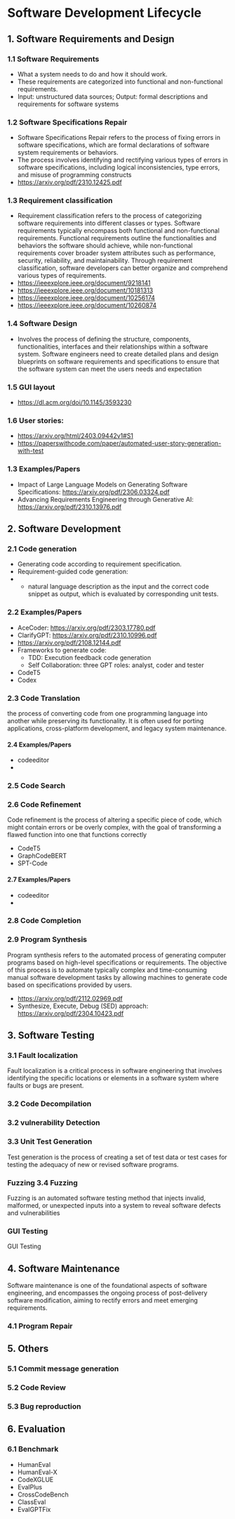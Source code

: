 # Software Development Lifecycle

## 1. Software Requirements and Design
### 1.1 Software Requirements
- What a system needs to do and how it should work. 
- These requirements are categorized into functional and non-functional requirements.
- Input: unstructured data sources; Output: formal descriptions and requirements
for software systems

### 1.2 Software Specifications Repair
- Software Specifications Repair refers to the process of fixing
errors in software specifications, which are formal declarations of software system requirements or behaviors.
- The process involves identifying and rectifying various types of
errors in software specifications, including logical inconsistencies, type errors, and misuse of programming constructs
- https://arxiv.org/pdf/2310.12425.pdf

### 1.3 Requirement classification
- Requirement classification refers to the process of categorizing software requirements into different classes or types. Software requirements typically encompass both functional and non-functional requirements. Functional requirements outline the functionalities and behaviors the
software should achieve, while non-functional requirements
cover broader system attributes such as performance, security, reliability, and maintainability. Through requirement
classification, software developers can better organize and
comprehend various types of requirements.
- https://ieeexplore.ieee.org/document/9218141
- https://ieeexplore.ieee.org/document/10181313
- https://ieeexplore.ieee.org/document/10256174
- https://ieeexplore.ieee.org/document/10260874

### 1.4 Software Design
- Involves the process of defining the structure, components, functionalities, interfaces and their relationships within a software system.
Software engineers need to create detailed plans and design blueprints on software requirements and specifications to ensure that the software system can meet the users needs and expectation

### 1.5 GUI layout
- https://dl.acm.org/doi/10.1145/3593230

### 1.6 User stories:
- https://arxiv.org/html/2403.09442v1#S1
- https://paperswithcode.com/paper/automated-user-story-generation-with-test

### 1.3 Examples/Papers
-  Impact of Large Language Models on Generating
Software Specifications: https://arxiv.org/pdf/2306.03324.pdf
 - Advancing Requirements Engineering through
Generative AI: https://arxiv.org/pdf/2310.13976.pdf

## 2. Software Development
### 2.1 Code generation
- Generating code according to requirement specification.
- Requirement-guided code generation:
- - natural language description as the input and the correct code snippet as output, which is evaluated by corresponding unit tests.

### 2.2 Examples/Papers
- AceCoder: https://arxiv.org/pdf/2303.17780.pdf
- ClarifyGPT: https://arxiv.org/pdf/2310.10996.pdf
- https://arxiv.org/pdf/2108.12144.pdf
- Frameworks to generate code:
  - TDD: Execution feedback code generation
  - Self Collaboration: three GPT roles: analyst, coder and tester
- CodeT5
- Codex

### 2.3 Code Translation
the process of converting code from one programming language into
another while preserving its functionality. It is often used
for porting applications, cross-platform development, and
legacy system maintenance.

#### 2.4 Examples/Papers
- codeeditor
- 

### 2.5 Code Search

### 2.6 Code Refinement
Code refinement is the process of altering a specific piece of code, which might contain errors
or be overly complex, with the goal of transforming a flawed
function into one that functions correctly

- CodeT5
- GraphCodeBERT
- SPT-Code

#### 2.7 Examples/Papers
- codeeditor
- 

### 2.8 Code Completion

### 2.9 Program Synthesis
Program synthesis refers to the automated process of generating computer programs based on high-level specifications
or requirements. The objective of this process is to automate typically complex and time-consuming manual software
development tasks by allowing machines to generate code based on specifications provided by users.

- https://arxiv.org/pdf/2112.02969.pdf
- Synthesize, Execute, Debug (SED) approach: https://arxiv.org/pdf/2304.10423.pdf

## 3. Software Testing
### 3.1 Fault localization
Fault localization is a critical process in software engineering that involves identifying the specific locations or elements
in a software system where faults or bugs are present.

### 3.2 Code Decompilation
### 3.2 vulnerability Detection
### 3.3 Unit Test Generation
Test generation is the process of creating a set of test data or test cases for testing the adequacy of new or revised software programs.

### Fuzzing 3.4 Fuzzing
Fuzzing is an automated software testing method that injects invalid, malformed, or unexpected inputs into a system
to reveal software defects and vulnerabilities

### GUI Testing
 GUI Testing

## 4. Software Maintenance
Software maintenance is one of the foundational aspects of software engineering, and encompasses the ongoing process
of post-delivery software modification, aiming to rectify errors and meet emerging requirements.

### 4.1 Program Repair


## 5. Others
### 5.1 Commit message generation
### 5.2 Code Review
### 5.3 Bug reproduction

## 6. Evaluation
### 6.1 Benchmark
- HumanEval
- HumanEval-X
- CodeXGLUE
- EvalPlus
- CrossCodeBench
- ClassEval
- EvalGPTFix